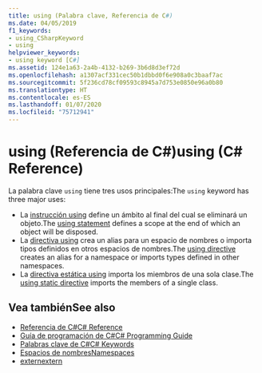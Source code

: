 ```yaml
---
title: using (Palabra clave, Referencia de C#)
ms.date: 04/05/2019
f1_keywords:
- using_CSharpKeyword
- using
helpviewer_keywords:
- using keyword [C#]
ms.assetid: 124e1a63-2a4b-4132-b269-3b6d8d3ef72d
ms.openlocfilehash: a1307acf331cec50b1dbbd0f6e908a0c3baaf7ac
ms.sourcegitcommit: 5f236cd78cf09593c8945a7d753e0850e96a0b80
ms.translationtype: HT
ms.contentlocale: es-ES
ms.lasthandoff: 01/07/2020
ms.locfileid: "75712941"
---
```

# <a name="using-c-reference"></a><span data-ttu-id="5064a-102">using (Referencia de C#)</span><span class="sxs-lookup"><span data-stu-id="5064a-102">using (C# Reference)</span></span>

<span data-ttu-id="5064a-103">La palabra clave `using` tiene tres usos principales:</span><span class="sxs-lookup"><span data-stu-id="5064a-103">The `using` keyword has three major uses:</span></span>

- <span data-ttu-id="5064a-104">La [instrucción using](using-statement.md) define un ámbito al final del cual se eliminará un objeto.</span><span class="sxs-lookup"><span data-stu-id="5064a-104">The [using statement](using-statement.md) defines a scope at the end of which an object will be disposed.</span></span>
- <span data-ttu-id="5064a-105">La [directiva using](using-directive.md) crea un alias para un espacio de nombres o importa tipos definidos en otros espacios de nombres.</span><span class="sxs-lookup"><span data-stu-id="5064a-105">The [using directive](using-directive.md) creates an alias for a namespace or imports types defined in other namespaces.</span></span>
- <span data-ttu-id="5064a-106">La [directiva estática using](using-static.md) importa los miembros de una sola clase.</span><span class="sxs-lookup"><span data-stu-id="5064a-106">The [using static directive](using-static.md) imports the members of a single class.</span></span>

## <a name="see-also"></a><span data-ttu-id="5064a-107">Vea también</span><span class="sxs-lookup"><span data-stu-id="5064a-107">See also</span></span>

- [<span data-ttu-id="5064a-108">Referencia de C#</span><span class="sxs-lookup"><span data-stu-id="5064a-108">C# Reference</span></span>](../index.md)
- [<span data-ttu-id="5064a-109">Guía de programación de C#</span><span class="sxs-lookup"><span data-stu-id="5064a-109">C# Programming Guide</span></span>](../../programming-guide/index.md)
- [<span data-ttu-id="5064a-110">Palabras clave de C#</span><span class="sxs-lookup"><span data-stu-id="5064a-110">C# Keywords</span></span>](index.md)
- [<span data-ttu-id="5064a-111">Espacios de nombres</span><span class="sxs-lookup"><span data-stu-id="5064a-111">Namespaces</span></span>](../../programming-guide/namespaces/index.md)
- [<span data-ttu-id="5064a-112">extern</span><span class="sxs-lookup"><span data-stu-id="5064a-112">extern</span></span>](extern.md)
